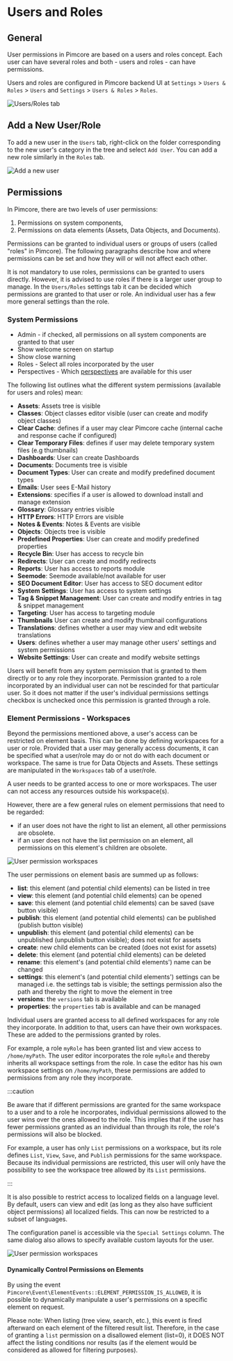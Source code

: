 # Users and Roles

## General

User permissions in Pimcore are based on a users and roles concept. Each user can have several roles and both - users and roles - can have permissions. 
 
Users and roles are configured in Pimcore backend UI at `Settings` > `Users & Roles` > `Users` and
 `Settings` > `Users & Roles` > `Roles`. 

![Users/Roles tab](../img/usersAndRoles_Access.png)

## Add a New User/Role

To add a new user in the `Users` tab, right-click on the folder corresponding to the new user's category in the tree and select `Add User`. You can add a new role similarly in the `Roles` tab.

![Add a new user](../img/usersAndRoles_addUser.png)


## Permissions
In Pimcore, there are two levels of user permissions: 
1) Permissions on system components,
2) Permissions on data elements (Assets, Data Objects, and Documents). 

Permissions can be granted to individual users or groups of users (called "roles" in Pimcore). 
The following paragraphs describe how and where permissions can be set and how they will or will not affect each other.

It is not mandatory to use roles, permissions can be granted to users directly. However, it is advised to use roles if there is a larger user group to manage. In the `Users/Roles` settings tab it can be decided which permissions are granted to that user or role. An individual user has a few more general settings than the role.

### System Permissions

* Admin - if checked, all permissions on all system components are granted to that user
* Show welcome screen on startup
* Show close warning
* Roles - Select all roles incorporated by the user
* Perspectives - Which [perspectives](../18_Tools_and_Features/13_Perspectives.md) are available for this user

The following list outlines what the different system permissions (available for users and roles) mean:

* **Assets**: Assets tree is visible
* **Classes**: Object classes editor visible (user can create and modify object classes)
* **Clear Cache**: defines if a user may clear Pimcore cache (internal cache and response cache if configured)
* **Clear Temporary Files**: defines if user may delete temporary system files (e.g thumbnails)
* **Dashboards**: User can create Dashboards
* **Documents**: Documents tree is visible
* **Document Types**: User can create and modify predefined document types
* **Emails**: User sees E-Mail history
* **Extensions**: specifies if a user is allowed to download install and manage extension
* **Glossary**: Glossary entries visible
* **HTTP Errors**: HTTP Errors are visible 
* **Notes & Events**: Notes & Events are visible 
* **Objects**: Objects tree is visible 
* **Predefined Properties**: User can create and modify predefined properties
* **Recycle Bin**: User has access to recycle bin
* **Redirects**: User can create and modify redirects
* **Reports**: User has access to reports module
* **Seemode**: Seemode available/not available for user
* **SEO Document Editor**: User has access to SEO document editor
* **System Settings**: User has access to system settings
* **Tag & Snippet Management**: User can create and modify entries in tag & snippet management
* **Targeting**: User has access to targeting module
* **Thumbnails** User can create and modify thumbnail configurations
* **Translations**: defines whether a user may view and edit website translations
* **Users**: defines whether a user may manage other users' settings and system permissions
* **Website Settings**: User can create and modify website settings

Users will benefit from any system permission that is granted to them directly or to any role they incorporate. 
Permission granted to a role incorporated by an individual user can not be rescinded for that particular user. So it does not matter if the user's individual permissions settings checkbox is unchecked once this permission is granted through a role.

### Element Permissions - Workspaces

Beyond the permissions mentioned above, a user's access can be restricted on element basis. This can be done by defining workspaces for a user or role. Provided that a user may generally access documents, it can be specified what a user/role may do or not do with each document or workspace. The same is true for Data Objects and Assets. These settings are manipulated in the `Workspaces` tab of a user/role. 

A user needs to be granted access to one or more workspaces. The user can not access any resources outside his workspace(s). 

However, there are a few general rules on element permissions that need to be regarded:
* if an user does not have the right to list an element, all other permissions are obsolete.
* if an user does not have the list permission on an element, all permissions on this element's children are obsolete.

![User permission workspaces](../img/permissions1.png)

The user permissions on element basis are summed up as follows:

* **list**: this element (and potential child elements) can be listed in tree
* **view**: this element (and potential child elements) can be opened
* **save**: this element (and potential child elements) can be saved (save button visible)
* **publish**: this element (and potential child elements) can be published (publish button visible)
* **unpublish**: this element (and potential child elements) can be unpublished (unpublish button visible); does not exist for assets
* **create**: new child elements can be created (does not exist for assets)
* **delete**: this element (and potential child elements) can be deleted
* **rename**: this element's (and potential child elements') name can be changed
* **settings**: this element's (and potential child elements') settings can be managed i.e. the settings tab is visible; the settings permission also the path and thereby the right to move the element in tree
* **versions**: the `versions` tab is available
* **properties**: the `properties` tab is available and can be managed

Individual users are granted access to all defined workspaces for any role they incorporate. In addition to that, users can have their own workspaces. These are added to the permissions granted by roles.

For example, a role `myRole` has been granted list and view access to `/home/myPath`. The user editor incorporates the role `myRole` and thereby inherits all workspace settings from the role. 
In case the editor has his own workspace settings on `/home/myPath`, these permissions are added to permissions from any role they incorporate.

:::caution

Be aware that if different permissions are granted for the same workspace to a user and to a role he incorporates, individual permissions allowed to the user wins over the ones allowed to the role. This implies that if the user has fewer permissions granted as an individual than through its role, the role's permissions will also be blocked.

For example, a user has only `List` permissions on a workspace, but its role defines `List`, `View`, `Save`, and `Publish` permissions for the same workspace. Because its individual permissions are restricted, this user will only have the possibility to see the workspace tree allowed by its `List` permissions.

:::

It is also possible to restrict access to localized fields on a language level. By default, users can view and edit (as long as they also have sufficient object permissions) all localized fields. This can now be restricted to a subset of languages. 

The configuration panel is accessible via the `Special Settings` column. The same dialog also allows to specify available custom layouts for the user. 

![User permission workspaces](../img/permissions2.png)

#### Dynamically Control Permissions on Elements

By using the event `Pimcore\Event\ElementEvents::ELEMENT_PERMISSION_IS_ALLOWED`, it is possible to dynamically manipulate a user's permissions on a specific element on request.

Please note: When listing (tree view, search, etc.), this event is fired afterward on each element of the filtered result list. Therefore, in the case of granting a `list` permission on a disallowed element (list=0), it DOES NOT affect the listing conditions nor results (as if the element would be considered as allowed for filtering purposes).

